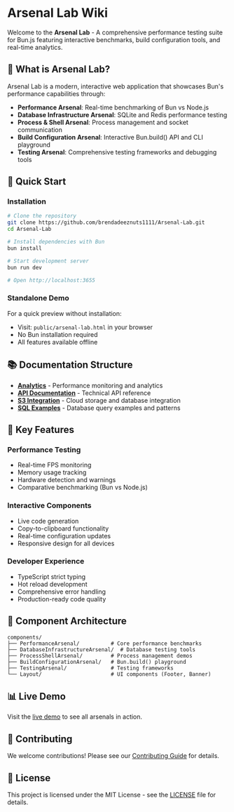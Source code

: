 # Arsenal Lab Wiki

Welcome to the **Arsenal Lab** - A comprehensive performance testing suite for Bun.js featuring interactive benchmarks, build configuration tools, and real-time analytics.

## 🎯 What is Arsenal Lab?

Arsenal Lab is a modern, interactive web application that showcases Bun's performance capabilities through:

- **Performance Arsenal**: Real-time benchmarking of Bun vs Node.js
- **Database Infrastructure Arsenal**: SQLite and Redis performance testing
- **Process & Shell Arsenal**: Process management and socket communication
- **Build Configuration Arsenal**: Interactive Bun.build() API and CLI playground
- **Testing Arsenal**: Comprehensive testing frameworks and debugging tools

## 🚀 Quick Start

### Installation

```bash
# Clone the repository
git clone https://github.com/brendadeeznuts1111/Arsenal-Lab.git
cd Arsenal-Lab

# Install dependencies with Bun
bun install

# Start development server
bun run dev

# Open http://localhost:3655
```

### Standalone Demo

For a quick preview without installation:
- Visit: `public/arsenal-lab.html` in your browser
- No Bun installation required
- All features available offline

## 📚 Documentation Structure

- **[Analytics](Analytics.md)** - Performance monitoring and analytics
- **[API Documentation](API-Documentation.md)** - Technical API reference
- **[S3 Integration](S3-Integration.md)** - Cloud storage and database integration
- **[SQL Examples](SQL-Examples.md)** - Database query examples and patterns

## 🔧 Key Features

### Performance Testing
- Real-time FPS monitoring
- Memory usage tracking
- Hardware detection and warnings
- Comparative benchmarking (Bun vs Node.js)

### Interactive Components
- Live code generation
- Copy-to-clipboard functionality
- Real-time configuration updates
- Responsive design for all devices

### Developer Experience
- TypeScript strict typing
- Hot reload development
- Comprehensive error handling
- Production-ready code quality

## 🎨 Component Architecture

```
components/
├── PerformanceArsenal/          # Core performance benchmarks
├── DatabaseInfrastructureArsenal/  # Database testing tools
├── ProcessShellArsenal/         # Process management demos
├── BuildConfigurationArsenal/   # Bun.build() playground
├── TestingArsenal/              # Testing frameworks
└── Layout/                      # UI components (Footer, Banner)
```

## 📊 Live Demo

Visit the [live demo](https://brendadeeznuts1111.github.io/Arsenal-Lab/) to see all arsenals in action.

## 🤝 Contributing

We welcome contributions! Please see our [Contributing Guide](../CONTRIBUTING.md) for details.

## 📄 License

This project is licensed under the MIT License - see the [LICENSE](../LICENSE) file for details.
